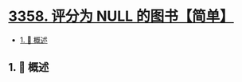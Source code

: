 # [3358. 评分为 NULL 的图书【简单】](https://github.com/tnotesjs/TNotes.leetcode/tree/main/notes/3358.%20%E8%AF%84%E5%88%86%E4%B8%BA%20NULL%20%E7%9A%84%E5%9B%BE%E4%B9%A6%E3%80%90%E7%AE%80%E5%8D%95%E3%80%91)

<!-- region:toc -->

- [1. 📝 概述](#1--概述)

<!-- endregion:toc -->

## 1. 📝 概述
